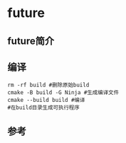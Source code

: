 # future

## future简介

## 编译

```shell
rm -rf build #删除原始build
cmake -B build -G Ninja #生成编译文件
cmake --build build #编译
#在build目录生成可执行程序
```

## 参考
